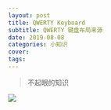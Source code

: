 ```yaml
---
layout: post
title: QWERTY Keyboard
subtitle: QWERTY 键盘布局来源
date: 2019-08-08
categories: 小知识
cover: 
tags:
---
```


> 不起眼的知识

<img src="/img/qwerty.png">